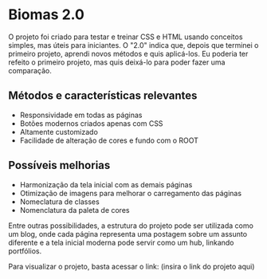 # Biomas 2.0

O projeto foi criado para testar e treinar CSS e HTML usando conceitos simples, mas úteis para iniciantes. O "2.0" indica que, depois que terminei o primeiro projeto, aprendi novos métodos e quis aplicá-los. Eu poderia ter refeito o primeiro projeto, mas quis deixá-lo para poder fazer uma comparação.

## Métodos e características relevantes

- Responsividade em todas as páginas
- Botões modernos criados apenas com CSS
- Altamente customizado
- Facilidade de alteração de cores e fundo com o ROOT

## Possíveis melhorias

- Harmonização da tela inicial com as demais páginas
- Otimização de imagens para melhorar o carregamento das páginas
- Nomeclatura de classes
- Nomenclatura da paleta de cores

Entre outras possibilidades, a estrutura do projeto pode ser utilizada como um blog, onde cada página representa uma postagem sobre um assunto diferente e a tela inicial moderna pode servir como um hub, linkando portfólios. 

Para visualizar o projeto, basta acessar o link: (insira o link do projeto aqui)
